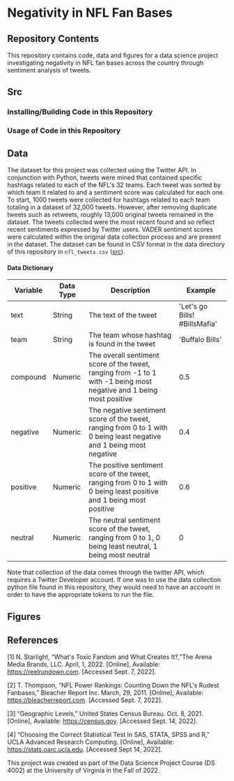 # Negativity in NFL Fan Bases

## Repository Contents

This repository contains code, data and figures for a data science project investigating negativity in NFL fan bases across the country through sentiment analysis of tweets.

## Src

### Installing/Building Code in this Repository


### Usage of Code in this Repository

## Data

The dataset for this project was collected using the Twitter API. In conjunction with Python, tweets were mined that contained specific hashtags related to each of the NFL's 32 teams. Each tweet was sorted by which team it related to and a sentiment score was calculated for each one. To start, 1000 tweets were collected for hashtags related to each team totaling in a dataset of 32,000 tweets. However, after removing duplicate tweets such as retweets, roughly 13,000 original tweets remained in the dataset. The tweets collected were the most recent found and so reflect recent sentiments expressed by Twitter users. VADER sentiment scores were calculated within the original data collection process and are present in the dataset. The dataset can be found in CSV format in the data directory of this repository in `nfl_tweets.csv` ([src](data/nfl_tweets.csv)).

#### Data Dictionary

| Variable | Data Type | Description | Example |
|----------|-----------|-------------|---------|
| text | String | The text of the tweet | 'Let's go Bills! #BillsMafia' |
| team | String | The team whose hashtag is found in the tweet | 'Buffalo Bills' |
| compound | Numeric | The overall sentiment score of the tweet, ranging from -1 to 1 with -1 being most negative and 1 being most positive | 0.5 |
| negative | Numeric | The negative sentiment score of the tweet, ranging from 0 to 1 with 0 being least negative and 1 being most negative | 0.4 |
| positive | Numeric | The positive sentiment score of the tweet, ranging from 0 to 1 with 0 being least positive and 1 being most positive | 0.6 |
| neutral | Numeric | The neutral sentiment score of the tweet, ranging from 0 to 1, 0 being least neutral, 1 being most neutral | 0 |

Note that collection of the data comes through the twitter API, which requires a Twitter Developer account. If one was to use the data collection python file found in this repository, they would need to have an account in order to have the appropriate tokens to run the file.

## Figures

## References

[1]	N. Starlight, “What's Toxic Fandom and What Creates It?,”The Arena Media Brands, LLC. April, 1, 2022. [Online], Available: https://reelrundown.com. [Accessed Sept. 7, 2022].

[2]	T. Thompson, “NFL Power Rankings: Counting Down the NFL's Rudest Fanbases,” Bleacher Report Inc. March, 29, 2011. [Online], Available: https://bleacherreport.com. [Accessed Sept. 7, 2022].

[3]	“Geographic Levels,” United States Census Bureau. Oct. 8, 2021. [Online], Available: https://census.gov. [Accessed Sept. 14, 2022].

[4]	“Choosing the Correct Statistical Test In SAS, STATA, SPSS and R,” UCLA Advanced Research Computing. [Online], Available: https://stats.oarc.ucla.edu. [Accessed Sept 14, 2022].


This project was created as part of the Data Science Project Course (DS 4002)  at the University of Virginia in the Fall of 2022.
